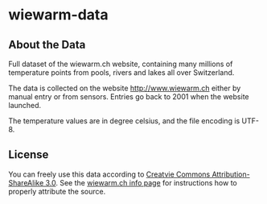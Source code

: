 # wiewarm-data

## About the Data

Full dataset of the wiewarm.ch website, containing many millions of temperature points from pools, rivers and lakes all over Switzerland.

The data is collected on the website http://www.wiewarm.ch either by manual entry or from sensors. Entries go back to 2001 when the website launched.

The temperature values are in degree celsius, and the file encoding is UTF-8.

## License

You can freely use this data according to [Creatvie Commons Attribution-ShareAlike 3.0](http://creativecommons.org/licenses/by-sa/3.0/). See the [wiewarm.ch info page](http://www.wiewarm.ch/info) for instructions how to properly attribute the source.


